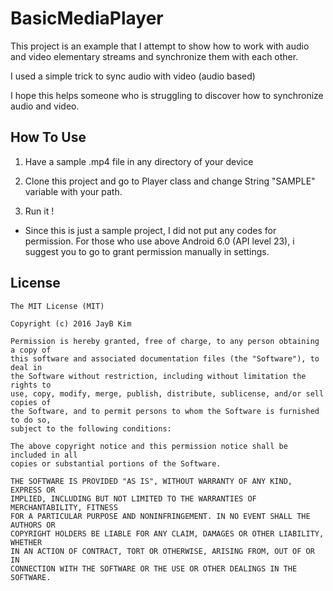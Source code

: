 # BasicMediaPlayer

This project is an example that I attempt to show how to work with audio and video elementary streams and synchronize them with each other. 

I used a simple trick to sync audio with video (audio based)

I hope this helps someone who is struggling to discover how to synchronize audio and video.


## How To Use

1. Have a sample .mp4 file in any directory of your device

2. Clone this project and go to Player class and change String "SAMPLE" variable with your path.

3. Run it ! 

* Since this is just a sample project, I did not put any codes for permission. 
  For those who use above Android 6.0 (API level 23), i suggest you to go to grant permission manually in settings.
  
  
## License

```
The MIT License (MIT)

Copyright (c) 2016 JayB Kim

Permission is hereby granted, free of charge, to any person obtaining a copy of
this software and associated documentation files (the "Software"), to deal in
the Software without restriction, including without limitation the rights to
use, copy, modify, merge, publish, distribute, sublicense, and/or sell copies of
the Software, and to permit persons to whom the Software is furnished to do so,
subject to the following conditions:

The above copyright notice and this permission notice shall be included in all
copies or substantial portions of the Software.

THE SOFTWARE IS PROVIDED "AS IS", WITHOUT WARRANTY OF ANY KIND, EXPRESS OR
IMPLIED, INCLUDING BUT NOT LIMITED TO THE WARRANTIES OF MERCHANTABILITY, FITNESS
FOR A PARTICULAR PURPOSE AND NONINFRINGEMENT. IN NO EVENT SHALL THE AUTHORS OR
COPYRIGHT HOLDERS BE LIABLE FOR ANY CLAIM, DAMAGES OR OTHER LIABILITY, WHETHER
IN AN ACTION OF CONTRACT, TORT OR OTHERWISE, ARISING FROM, OUT OF OR IN
CONNECTION WITH THE SOFTWARE OR THE USE OR OTHER DEALINGS IN THE SOFTWARE.
```
